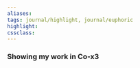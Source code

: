 ```yaml
---
aliases:  
tags: journal/highlight, journal/euphoric 
highlight:  
cssclass:
---
```


### Showing my work in Co-x3
